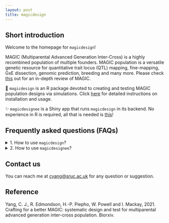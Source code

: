 ```yaml
---
layout: post
title: magicdesign
---
```


## Short introduction
Welcome to the homepage for `magicdesign`!

MAGIC (Multiparental Advanced Generation Inter-Cross) is a highly recombined population of multiple founders. MAGIC population is a versatile genetic resource for quantitative trait locus (QTL) mapping, fine-mapping, GxE dissection, genomic prediction, breeding and many more. Please check [this](https://doi.org/10.1038/s41437-020-0336-6) out for an in-depth review of MAGIC.

:star2: `magicdesign` is an R package devoted to creating and testing MAGIC population designs via simulations. Click [here](https://cjyang-sruc.github.io/magicdesign_vignette) for detailed instructions on installation and usage.

:sparkles: `magicdesignee` is a Shiny app that runs `magicdesign` in its backend. No experience in R is required, all that is needed is [this](https://magicdesign.shinyapps.io/magicdesignee/)!

## Frequently asked questions (FAQs)
<details>
  <summary>1. How to use <code>magicdesign</code>?</summary>
  First, make sure you have <code>devtools</code> installed in <code>R</code>. Skip this if you already have <code>devtools</code>.
  <code>install.packages("devtools")</code>
  Next, install <code>magicdesign</code>.
  <code>devtools::install_github("cjyang-sruc/magicdesign")</code>
  If the installation is successful, run the following:
  <code>library(magicdesign)</code>
  Detailed user instructions can be found [here](https://cjyang-sruc.github.io/magicdesign_vignette).
</details>

<details>
  <summary>2. How to use <code>magicdesignee</code>?</summary>
  You can access <code>magicdesignee</code> [here](https://magicdesign.shinyapps.io/magicdesignee/).
</details>

## Contact us
You can reach me at [cyang@sruc.ac.uk](mailto:cyang@sruc.ac.uk) for any question or suggestion.

## Reference
Yang, C. J., R. Edmondson, H.-P. Piepho, W. Powell and I. Mackay, 2021. Crafting for a better MAGIC: systematic design and test for multiparental advanced generation inter-cross population. Biorxiv.
